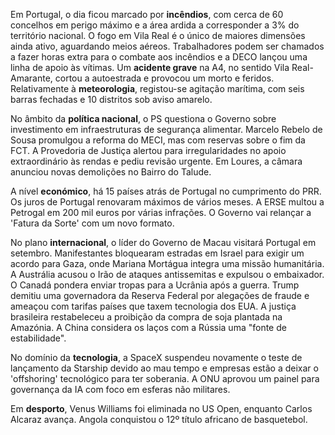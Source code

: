 Em Portugal, o dia ficou marcado por **incêndios**, com cerca de 60 concelhos em perigo máximo e a área ardida a corresponder a 3% do território nacional. O fogo em Vila Real é o único de maiores dimensões ainda ativo, aguardando meios aéreos. Trabalhadores podem ser chamados a fazer horas extra para o combate aos incêndios e a DECO lançou uma linha de apoio às vítimas. Um **acidente grave** na A4, no sentido Vila Real-Amarante, cortou a autoestrada e provocou um morto e feridos. Relativamente à **meteorologia**, registou-se agitação marítima, com seis barras fechadas e 10 distritos sob aviso amarelo.

No âmbito da **política nacional**, o PS questiona o Governo sobre investimento em infraestruturas de segurança alimentar. Marcelo Rebelo de Sousa promulgou a reforma do MECI, mas com reservas sobre o fim da FCT. A Provedoria de Justiça alertou para irregularidades no apoio extraordinário às rendas e pediu revisão urgente. Em Loures, a câmara anunciou novas demolições no Bairro do Talude.

A nível **económico**, há 15 países atrás de Portugal no cumprimento do PRR. Os juros de Portugal renovaram máximos de vários meses. A ERSE multou a Petrogal em 200 mil euros por várias infrações. O Governo vai relançar a 'Fatura da Sorte' com um novo formato.

No plano **internacional**, o líder do Governo de Macau visitará Portugal em setembro. Manifestantes bloquearam estradas em Israel para exigir um acordo para Gaza, onde Mariana Mortágua integra uma missão humanitária. A Austrália acusou o Irão de ataques antissemitas e expulsou o embaixador. O Canadá pondera enviar tropas para a Ucrânia após a guerra. Trump demitiu uma governadora da Reserva Federal por alegações de fraude e ameaçou com tarifas países que taxem tecnologia dos EUA. A justiça brasileira restabeleceu a proibição da compra de soja plantada na Amazónia. A China considera os laços com a Rússia uma "fonte de estabilidade".

No domínio da **tecnologia**, a SpaceX suspendeu novamente o teste de lançamento da Starship devido ao mau tempo e empresas estão a deixar o 'offshoring' tecnológico para ter soberania. A ONU aprovou um painel para governança da IA com foco em esferas não militares.

Em **desporto**, Venus Williams foi eliminada no US Open, enquanto Carlos Alcaraz avança. Angola conquistou o 12º título africano de basquetebol.